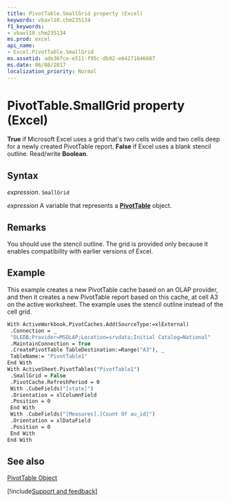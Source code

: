 ```yaml
---
title: PivotTable.SmallGrid property (Excel)
keywords: vbaxl10.chm235134
f1_keywords:
- vbaxl10.chm235134
ms.prod: excel
api_name:
- Excel.PivotTable.SmallGrid
ms.assetid: ade36fce-e511-f95c-db92-e64271646687
ms.date: 06/08/2017
localization_priority: Normal
---
```



# PivotTable.SmallGrid property (Excel)

**True** if Microsoft Excel uses a grid that's two cells wide and two cells deep for a newly created PivotTable report. **False** if Excel uses a blank stencil outline. Read/write **Boolean**.


## Syntax

_expression_. `SmallGrid`

_expression_ A variable that represents a **[PivotTable](Excel.PivotTable.md)** object.


## Remarks

You should use the stencil outline. The grid is provided only because it enables compatibility with earlier versions of Excel.


## Example

This example creates a new PivotTable cache based on an OLAP provider, and then it creates a new PivotTable report based on this cache, at cell A3 on the active worksheet. The example uses the stencil outline instead of the cell grid.


```vb
With ActiveWorkbook.PivotCaches.Add(SourceType:=xlExternal) 
 .Connection = _ 
 "OLEDB;Provider=MSOLAP;Location=srvdata;Initial Catalog=National" 
 .MaintainConnection = True 
 .CreatePivotTable TableDestination:=Range("A3"), _ 
 TableName:= "PivotTable1" 
End With 
With ActiveSheet.PivotTables("PivotTable1") 
 .SmallGrid = False 
 .PivotCache.RefreshPeriod = 0 
 With .CubeFields("[state]") 
 .Orientation = xlColumnField 
 .Position = 0 
 End With 
 With .CubeFields("[Measures].[Count Of au_id]") 
 .Orientation = xlDataField 
 .Position = 0 
 End With 
End With
```


## See also


[PivotTable Object](Excel.PivotTable.md)

[!include[Support and feedback](~/includes/feedback-boilerplate.md)]